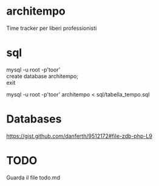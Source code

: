 # architempo
Time tracker per liberi professionisti

# sql
mysql -u root -p'toor'    
create database architempo;  
exit  
  
mysql -u root -p'toor' architempo < sql/tabella_tempo.sql

# Databases

 https://gist.github.com/danferth/9512172#file-zdb-php-L9  
 
 # TODO
 
 Guarda il file todo.md
